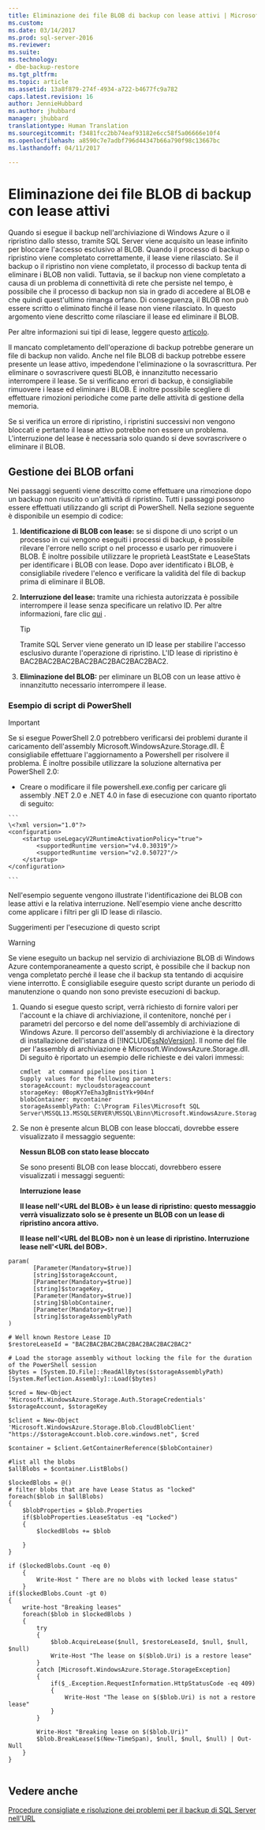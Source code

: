 ```yaml
---
title: Eliminazione dei file BLOB di backup con lease attivi | Microsoft Docs
ms.custom: 
ms.date: 03/14/2017
ms.prod: sql-server-2016
ms.reviewer: 
ms.suite: 
ms.technology:
- dbe-backup-restore
ms.tgt_pltfrm: 
ms.topic: article
ms.assetid: 13a8f879-274f-4934-a722-b4677fc9a782
caps.latest.revision: 16
author: JennieHubbard
ms.author: jhubbard
manager: jhubbard
translationtype: Human Translation
ms.sourcegitcommit: f3481fcc2bb74eaf93182e6cc58f5a06666e10f4
ms.openlocfilehash: a8590c7e7adbf796d44347b66a790f98c13667bc
ms.lasthandoff: 04/11/2017

---
```

# <a name="deleting-backup-blob-files-with-active-leases"></a>Eliminazione dei file BLOB di backup con lease attivi
  Quando si esegue il backup nell'archiviazione di Windows Azure o il ripristino dallo stesso, tramite SQL Server viene acquisito un lease infinito per bloccare l'accesso esclusivo al BLOB. Quando il processo di backup o ripristino viene completato correttamente, il lease viene rilasciato. Se il backup o il ripristino non viene completato, il processo di backup tenta di eliminare i BLOB non validi. Tuttavia, se il backup non viene completato a causa di un problema di connettività di rete che persiste nel tempo, è possibile che il processo di backup non sia in grado di accedere al BLOB e che quindi quest'ultimo rimanga orfano. Di conseguenza, il BLOB non può essere scritto o eliminato finché il lease non viene rilasciato. In questo argomento viene descritto come rilasciare il lease ed eliminare il BLOB.  
  
 Per altre informazioni sui tipi di lease, leggere questo [articolo](http://go.microsoft.com/fwlink/?LinkId=275664).  
  
 Il mancato completamento dell'operazione di backup potrebbe generare un file di backup non valido.  Anche nel file BLOB di backup potrebbe essere presente un lease attivo, impedendone l'eliminazione o la sovrascrittura.  Per eliminare o sovrascrivere questi BLOB, è innanzitutto necessario interrompere il lease. Se si verificano errori di backup, è consigliabile rimuovere i lease ed eliminare i BLOB. È inoltre possibile scegliere di effettuare rimozioni periodiche come parte delle attività di gestione della memoria.  
  
 Se si verifica un errore di ripristino, i ripristini successivi non vengono bloccati e pertanto il lease attivo potrebbe non essere un problema. L'interruzione del lease è necessaria solo quando si deve sovrascrivere o eliminare il BLOB.  
  
## <a name="managing-orphaned-blobs"></a>Gestione dei BLOB orfani  
 Nei passaggi seguenti viene descritto come effettuare una rimozione dopo un backup non riuscito o un'attività di ripristino. Tutti i passaggi possono essere effettuati utilizzando gli script di PowerShell. Nella sezione seguente è disponibile un esempio di codice:  
  
1.  **Identificazione di BLOB con lease:** se si dispone di uno script o un processo in cui vengono eseguiti i processi di backup, è possibile rilevare l'errore nello script o nel processo e usarlo per rimuovere i BLOB.   È inoltre possibile utilizzare le proprietà LeastState e LeaseStats per identificare i BLOB con lease. Dopo aver identificato i BLOB, è consigliabile rivedere l'elenco e verificare la validità del file di backup prima di eliminare il BLOB.  
  
2.  **Interruzione del lease:** tramite una richiesta autorizzata è possibile interrompere il lease senza specificare un relativo ID. Per altre informazioni, fare clic [qui](http://go.microsoft.com/fwlink/?LinkID=275664) .  
  
    > [!TIP]  
    >  Tramite SQL Server viene generato un ID lease per stabilire l'accesso esclusivo durante l'operazione di ripristino. L'ID lease di ripristino è BAC2BAC2BAC2BAC2BAC2BAC2BAC2BAC2.  
  
3.  **Eliminazione del BLOB:** per eliminare un BLOB con un lease attivo è innanzitutto necessario interrompere il lease.  
  
###  <a name="Code_Example"></a> Esempio di script di PowerShell  
  
> [!IMPORTANT]  
>  Se si esegue PowerShell 2.0 potrebbero verificarsi dei problemi durante il caricamento dell'assembly Microsoft.WindowsAzure.Storage.dll. È consigliabile effettuare l'aggiornamento a Powershell per risolvere il problema. È inoltre possibile utilizzare la soluzione alternativa per PowerShell 2.0:  
>   
>  -   Creare o modificare il file powershell.exe.config per caricare gli assembly .NET 2.0 e .NET 4.0 in fase di esecuzione con quanto riportato di seguito:  
>   
>     ```  
>     \<?xml version="1.0"?>   
>     <configuration>   
>         <startup useLegacyV2RuntimeActivationPolicy="true">   
>             <supportedRuntime version="v4.0.30319"/>   
>             <supportedRuntime version="v2.0.50727"/>   
>         </startup>   
>     </configuration>  
>   
>     ```  
  
 Nell'esempio seguente vengono illustrate l'identificazione dei BLOB con lease attivi e la relativa interruzione. Nell'esempio viene anche descritto come applicare i filtri per gli ID lease di rilascio.  
  
 Suggerimenti per l'esecuzione di questo script  
  
> [!WARNING]  
>  Se viene eseguito un backup nel servizio di archiviazione BLOB di Windows Azure contemporaneamente a questo script, è possibile che il backup non venga completato perché il lease che il backup sta tentando di acquisire viene interrotto. È consigliabile eseguire questo script durante un periodo di manutenzione o quando non sono previste esecuzioni di backup.  
  
1.  Quando si esegue questo script, verrà richiesto di fornire valori per l'account e la chiave di archiviazione, il contenitore, nonché per i parametri del percorso e del nome dell'assembly di archiviazione di Windows Azure. Il percorso dell'assembly di archiviazione è la directory di installazione dell'istanza di [!INCLUDE[ssNoVersion](../../includes/ssnoversion-md.md)]. Il nome del file per l'assembly di archiviazione è Microsoft.WindowsAzure.Storage.dll. Di seguito è riportato un esempio delle richieste e dei valori immessi:  
  
    ```  
    cmdlet  at command pipeline position 1  
    Supply values for the following parameters:  
    storageAccount: mycloudstorageaccount  
    storageKey: 0BopKY7eEha3gBnistYk+904nf  
    blobContainer: mycontainer   
    storageAssemblyPath: C:\Program Files\Microsoft SQL Server\MSSQL13.MSSQLSERVER\MSSQL\Binn\Microsoft.WindowsAzure.Storage.dll  
    ```  
  
2.  Se non è presente alcun BLOB con lease bloccati, dovrebbe essere visualizzato il messaggio seguente:  
  
     **Nessun BLOB con stato lease bloccato**  
  
     Se sono presenti BLOB con lease bloccati, dovrebbero essere visualizzati i messaggi seguenti:  
  
     **Interruzione lease**  
  
     **Il lease nell'\<URL del BLOB> è un lease di ripristino: questo messaggio verrà visualizzato solo se è presente un BLOB con un lease di ripristino ancora attivo.**  
  
     **Il lease nell'\<URL del BLOB> non è un lease di ripristino. Interruzione lease nell'\<URL del BOB>.**  
  
```  
param(  
       [Parameter(Mandatory=$true)]  
       [string]$storageAccount,  
       [Parameter(Mandatory=$true)]  
       [string]$storageKey,  
       [Parameter(Mandatory=$true)]  
       [string]$blobContainer,  
       [Parameter(Mandatory=$true)]  
       [string]$storageAssemblyPath  
)  
  
# Well known Restore Lease ID  
$restoreLeaseId = "BAC2BAC2BAC2BAC2BAC2BAC2BAC2BAC2"  
  
# Load the storage assembly without locking the file for the duration of the PowerShell session  
$bytes = [System.IO.File]::ReadAllBytes($storageAssemblyPath)  
[System.Reflection.Assembly]::Load($bytes)  
  
$cred = New-Object 'Microsoft.WindowsAzure.Storage.Auth.StorageCredentials' $storageAccount, $storageKey  
  
$client = New-Object 'Microsoft.WindowsAzure.Storage.Blob.CloudBlobClient' "https://$storageAccount.blob.core.windows.net", $cred  
  
$container = $client.GetContainerReference($blobContainer)  
  
#list all the blobs  
$allBlobs = $container.ListBlobs()   
  
$lockedBlobs = @()  
# filter blobs that are have Lease Status as "locked"  
foreach($blob in $allBlobs)  
{  
    $blobProperties = $blob.Properties   
    if($blobProperties.LeaseStatus -eq "Locked")  
    {  
        $lockedBlobs += $blob  
  
    }  
}  
  
if ($lockedBlobs.Count -eq 0)  
    {   
        Write-Host " There are no blobs with locked lease status"  
    }  
if($lockedBlobs.Count -gt 0)  
{  
    write-host "Breaking leases"  
    foreach($blob in $lockedBlobs )   
    {  
        try  
        {  
            $blob.AcquireLease($null, $restoreLeaseId, $null, $null, $null)  
            Write-Host "The lease on $($blob.Uri) is a restore lease"  
        }  
        catch [Microsoft.WindowsAzure.Storage.StorageException]  
        {  
            if($_.Exception.RequestInformation.HttpStatusCode -eq 409)  
            {  
                Write-Host "The lease on $($blob.Uri) is not a restore lease"  
            }  
        }  
  
        Write-Host "Breaking lease on $($blob.Uri)"  
        $blob.BreakLease($(New-TimeSpan), $null, $null, $null) | Out-Null  
    }  
}  
  
```  
  
## <a name="see-also"></a>Vedere anche  
 [Procedure consigliate e risoluzione dei problemi per il backup di SQL Server nell'URL](../../relational-databases/backup-restore/sql-server-backup-to-url-best-practices-and-troubleshooting.md)  
  
  
